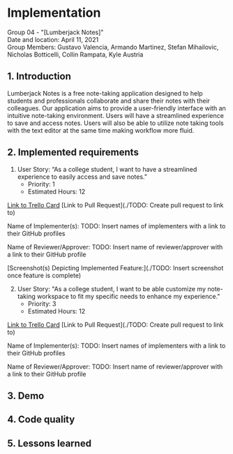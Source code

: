 # Implementation
Group 04 - "[Lumberjack Notes]"  
Date and location: April 11, 2021  
Group Members: Gustavo Valencia, Armando Martinez, Stefan Mihailovic, Nicholas Botticelli, Collin Rampata, Kyle Austria

## 1. Introduction

Lumberjack Notes is a free note-taking application designed to help students and professionals collaborate and share
their notes with their colleagues. Our application aims to provide a user-friendly interface with an intuitive
note-taking environment. Users will have a streamlined experience to save and access notes. Users will also be able to
utilize note taking tools with the text editor at the same time making workflow more fluid.

## 2. Implemented requirements

1. User Story: “As a college student, I want to have a streamlined experience to easily access and save notes.”  
    - Priority: 1  
    - Estimated Hours: 12

[Link to Trello Card](https://trello.com/c/PP8MOc3s)
[Link to Pull Request](./TODO: Create pull request to link to)

Name of Implementer(s): TODO: Insert names of implementers with a link to their GitHub profiles

Name of Reviewer/Approver: TODO: Insert name of reviewer/approver with a link to their GitHub profile

[Screenshot(s) Depicting Implemented Feature:](./TODO: Insert screenshot once feature is complete)


2. User Story: "As a college student, I want to be able customize my note-taking workspace to fit my specific needs to
enhance my experience."  
    - Priority: 3  
    - Estimated Hours: 12

[Link to Trello Card](https://trello.com/c/mXxqQ24y)
[Link to Pull Request](./TODO: Create pull request to link to)

Name of Implementer(s): TODO: Insert names of implementers with a link to their GitHub profiles

Name of Reviewer/Approver: TODO: Insert name of reviewer/approver with a link to their GitHub profile

## 3. Demo



## 4. Code quality



## 5. Lessons learned
